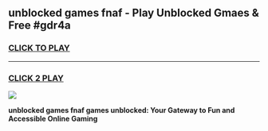 
## unblocked games fnaf - Play Unblocked Gmaes & Free #gdr4a
<h3>
<a href="https://premium.freeplayer.one?title=unblocked_games_fnaf&ref=01M">CLICK TO PLAY</a></h3>
<hr>

<h3>
<a href="https://premium.freeplayer.one?title=unblocked_games_fnaf&ref=01M">CLICK 2 PLAY</a>
  
</h3>

<a href="https://premium.freeplayer.one?title=unblocked_games_fnaf&ref=01M"><img src="https://clearcache.store/games.png"></a>


**unblocked games fnaf games unblocked: Your Gateway to Fun and Accessible Online Gaming**
